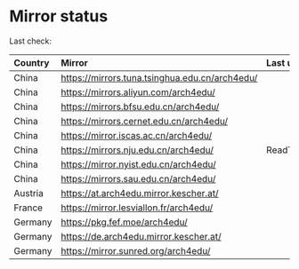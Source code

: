 <script src="./time.js"></script>
# Mirror status
Last check: <script type="text/javascript">localize(1718382233.372148);</script>

|Country|Mirror|Last update|
|:------|:-----|:----------|
|China|https://mirrors.tuna.tsinghua.edu.cn/arch4edu/|<script type="text/javascript">localize(1718347051);</script>|
|China|https://mirrors.aliyun.com/arch4edu/|<script type="text/javascript">localize(1718347051);</script>|
|China|https://mirrors.bfsu.edu.cn/arch4edu/|<script type="text/javascript">localize(1718347051);</script>|
|China|https://mirrors.cernet.edu.cn/arch4edu/|<script type="text/javascript">localize(1718347051);</script>|
|China|https://mirror.iscas.ac.cn/arch4edu/|<script type="text/javascript">localize(1718347051);</script>|
|China|https://mirrors.nju.edu.cn/arch4edu/|ReadTimeout|
|China|https://mirror.nyist.edu.cn/arch4edu/|<script type="text/javascript">localize(1718347051);</script>|
|China|https://mirrors.sau.edu.cn/arch4edu/|<script type="text/javascript">localize(1718347051);</script>|
|Austria|https://at.arch4edu.mirror.kescher.at/|<script type="text/javascript">localize(1718347051);</script>|
|France|https://mirror.lesviallon.fr/arch4edu/|<script type="text/javascript">localize(1718347051);</script>|
|Germany|https://pkg.fef.moe/arch4edu/|<script type="text/javascript">localize(1718347051);</script>|
|Germany|https://de.arch4edu.mirror.kescher.at/|<script type="text/javascript">localize(1718347051);</script>|
|Germany|https://mirror.sunred.org/arch4edu/|<script type="text/javascript">localize(1718347051);</script>|

<script src="./tablefilter/tablefilter.js"></script>
<script src="./table.js"></script>
